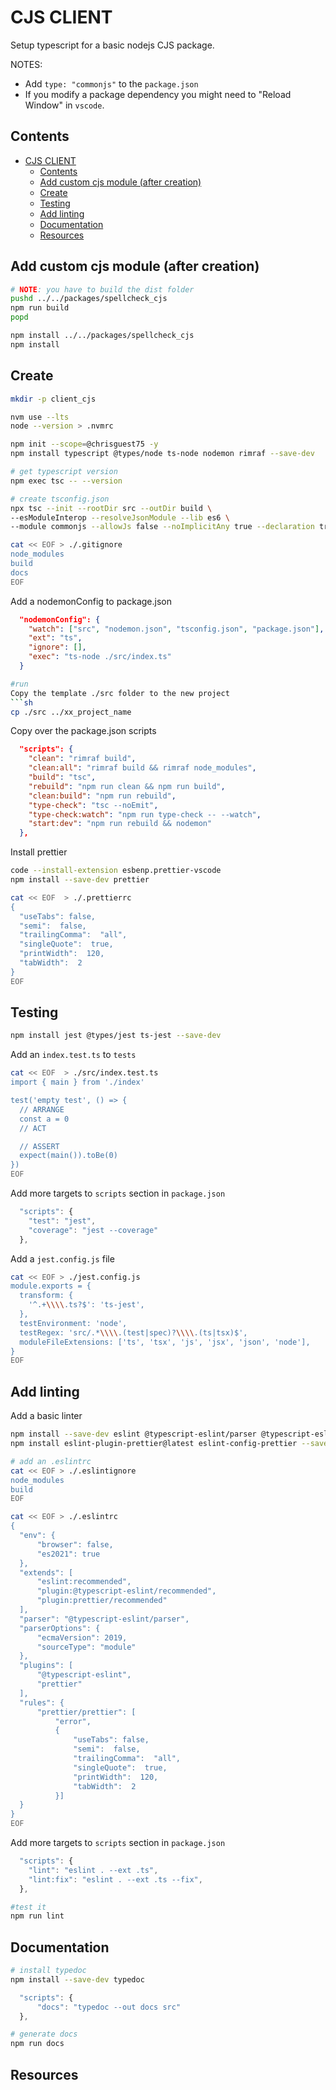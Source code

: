 # CJS CLIENT

Setup typescript for a basic nodejs CJS package.  

NOTES:

* Add `type: "commonjs"` to the `package.json`
* If you modify a package dependency you might need to "Reload Window" in `vscode`.  

## Contents

- [CJS CLIENT](#cjs-client)
  - [Contents](#contents)
  - [Add custom cjs module (after creation)](#add-custom-cjs-module-after-creation)
  - [Create](#create)
  - [Testing](#testing)
  - [Add linting](#add-linting)
  - [Documentation](#documentation)
  - [Resources](#resources)


## Add custom cjs module (after creation)

```sh
# NOTE: you have to build the dist folder
pushd ../../packages/spellcheck_cjs
npm run build
popd

npm install ../../packages/spellcheck_cjs
npm install
```

## Create

```sh
mkdir -p client_cjs

nvm use --lts
node --version > .nvmrc

npm init --scope=@chrisguest75 -y
npm install typescript @types/node ts-node nodemon rimraf --save-dev  

# get typescript version
npm exec tsc -- --version 

# create tsconfig.json
npx tsc --init --rootDir src --outDir build \
--esModuleInterop --resolveJsonModule --lib es6 \
--module commonjs --allowJs false --noImplicitAny true --declaration true --declarationMap true --sourceMap true

cat << EOF > ./.gitignore
node_modules
build
docs
EOF
```

Add a nodemonConfig to package.json  

```json
  "nodemonConfig": {
    "watch": ["src", "nodemon.json", "tsconfig.json", "package.json"],
    "ext": "ts",
    "ignore": [],
    "exec": "ts-node ./src/index.ts"
  }
```

```sh
#run
Copy the template ./src folder to the new project
```sh
cp ./src ../xx_project_name
```

Copy over the package.json scripts  

```json
  "scripts": {
    "clean": "rimraf build",
    "clean:all": "rimraf build && rimraf node_modules",
    "build": "tsc",
    "rebuild": "npm run clean && npm run build",
    "clean:build": "npm run rebuild",
    "type-check": "tsc --noEmit",
    "type-check:watch": "npm run type-check -- --watch",
    "start:dev": "npm run rebuild && nodemon"
  },
```

Install prettier

```sh
code --install-extension esbenp.prettier-vscode
npm install --save-dev prettier 

cat << EOF  > ./.prettierrc
{
  "useTabs": false,
  "semi":  false,
  "trailingComma":  "all",
  "singleQuote":  true,
  "printWidth":  120,
  "tabWidth":  2
}
EOF
```

## Testing

```sh
npm install jest @types/jest ts-jest --save-dev  
```

Add an `index.test.ts` to `tests`

```bash
cat << EOF  > ./src/index.test.ts
import { main } from './index'

test('empty test', () => {
  // ARRANGE
  const a = 0
  // ACT

  // ASSERT
  expect(main()).toBe(0)
})
EOF
```

Add more targets to `scripts` section in `package.json`

```js
  "scripts": {
    "test": "jest",
    "coverage": "jest --coverage"
  },
```

Add a `jest.config.js` file

```sh
cat << EOF > ./jest.config.js
module.exports = {
  transform: {
    '^.+\\\\.ts?$': 'ts-jest',
  },
  testEnvironment: 'node',
  testRegex: 'src/.*\\\\.(test|spec)?\\\\.(ts|tsx)$',
  moduleFileExtensions: ['ts', 'tsx', 'js', 'jsx', 'json', 'node'],
}
EOF
```

## Add linting

Add a basic linter

```sh
npm install --save-dev eslint @typescript-eslint/parser @typescript-eslint/eslint-plugin
npm install eslint-plugin-prettier@latest eslint-config-prettier --save-dev 

# add an .eslintrc
cat << EOF > ./.eslintignore
node_modules
build
EOF

cat << EOF > ./.eslintrc
{
  "env": {
      "browser": false,
      "es2021": true
  },
  "extends": [
      "eslint:recommended",
      "plugin:@typescript-eslint/recommended",
      "plugin:prettier/recommended"
  ],
  "parser": "@typescript-eslint/parser",
  "parserOptions": {
      "ecmaVersion": 2019,
      "sourceType": "module"
  },
  "plugins": [
      "@typescript-eslint", 
      "prettier"
  ],
  "rules": {
      "prettier/prettier": [
          "error",
          {
              "useTabs": false,
              "semi":  false,
              "trailingComma":  "all",
              "singleQuote":  true,
              "printWidth":  120,
              "tabWidth":  2
          }]
  }
}
EOF
```

Add more targets to `scripts` section in `package.json`

```js
  "scripts": {
    "lint": "eslint . --ext .ts",
    "lint:fix": "eslint . --ext .ts --fix",
  },
```

```sh
#test it
npm run lint
```

## Documentation

```sh
# install typedoc
npm install --save-dev typedoc  
```

```js
  "scripts": {
      "docs": "typedoc --out docs src"
  },
```

```sh
# generate docs
npm run docs   
```

## Resources

